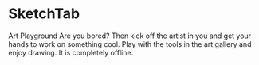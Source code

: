 # SketchTab
Art Playground
Are you bored? Then kick off the artist in you and get your hands to work on something cool. Play with the tools in the art gallery and enjoy drawing. It is completely offline.

